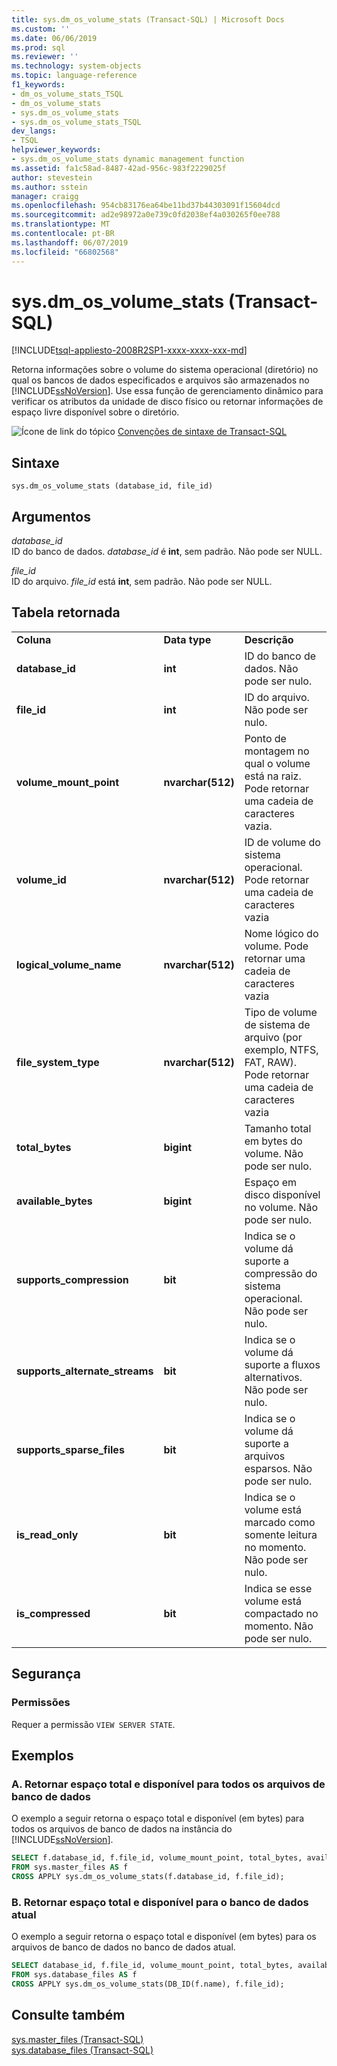 ```yaml
---
title: sys.dm_os_volume_stats (Transact-SQL) | Microsoft Docs
ms.custom: ''
ms.date: 06/06/2019
ms.prod: sql
ms.reviewer: ''
ms.technology: system-objects
ms.topic: language-reference
f1_keywords:
- dm_os_volume_stats_TSQL
- dm_os_volume_stats
- sys.dm_os_volume_stats
- sys.dm_os_volume_stats_TSQL
dev_langs:
- TSQL
helpviewer_keywords:
- sys.dm_os_volume_stats dynamic management function
ms.assetid: fa1c58ad-8487-42ad-956c-983f2229025f
author: stevestein
ms.author: sstein
manager: craigg
ms.openlocfilehash: 954cb83176ea64be11bd37b44303091f15604dcd
ms.sourcegitcommit: ad2e98972a0e739c0fd2038ef4a030265f0ee788
ms.translationtype: MT
ms.contentlocale: pt-BR
ms.lasthandoff: 06/07/2019
ms.locfileid: "66802568"
---
```

# <a name="sysdmosvolumestats-transact-sql"></a>sys.dm_os_volume_stats (Transact-SQL)
[!INCLUDE[tsql-appliesto-2008R2SP1-xxxx-xxxx-xxx-md](../../includes/tsql-appliesto-2008R2sp1-xxxx-xxxx-xxx-md.md)]

  Retorna informações sobre o volume do sistema operacional (diretório) no qual os bancos de dados especificados e arquivos são armazenados no [!INCLUDE[ssNoVersion](../../includes/ssnoversion-md.md)]. Use essa função de gerenciamento dinâmico para verificar os atributos da unidade de disco físico ou retornar informações de espaço livre disponível sobre o diretório.  
  
 ![Ícone de link do tópico](../../database-engine/configure-windows/media/topic-link.gif "Ícone de link do tópico") [Convenções de sintaxe de Transact-SQL](../../t-sql/language-elements/transact-sql-syntax-conventions-transact-sql.md)  
  
## <a name="syntax"></a>Sintaxe  
  
```  
sys.dm_os_volume_stats (database_id, file_id)  
```  
  
##  <a name="Arguments"></a> Argumentos  
 *database_id*  
 ID do banco de dados. *database_id* é **int**, sem padrão. Não pode ser NULL.  
  
 *file_id*  
 ID do arquivo. *file_id* está **int**, sem padrão. Não pode ser NULL.  
  
## <a name="table-returned"></a>Tabela retornada  
  
||||  
|-|-|-|  
|**Coluna**|**Data type**|**Descrição**|  
|**database_id**|**int**|ID do banco de dados. Não pode ser nulo.|  
|**file_id**|**int**|ID do arquivo. Não pode ser nulo.|  
|**volume_mount_point**|**nvarchar(512)**|Ponto de montagem no qual o volume está na raiz. Pode retornar uma cadeia de caracteres vazia.|  
|**volume_id**|**nvarchar(512)**|ID de volume do sistema operacional. Pode retornar uma cadeia de caracteres vazia|  
|**logical_volume_name**|**nvarchar(512)**|Nome lógico do volume. Pode retornar uma cadeia de caracteres vazia|  
|**file_system_type**|**nvarchar(512)**|Tipo de volume de sistema de arquivo (por exemplo, NTFS, FAT, RAW). Pode retornar uma cadeia de caracteres vazia|  
|**total_bytes**|**bigint**|Tamanho total em bytes do volume. Não pode ser nulo.|  
|**available_bytes**|**bigint**|Espaço em disco disponível no volume. Não pode ser nulo.|  
|**supports_compression**|**bit**|Indica se o volume dá suporte a compressão do sistema operacional. Não pode ser nulo.|  
|**supports_alternate_streams**|**bit**|Indica se o volume dá suporte a fluxos alternativos. Não pode ser nulo.|  
|**supports_sparse_files**|**bit**|Indica se o volume dá suporte a arquivos esparsos.  Não pode ser nulo.|  
|**is_read_only**|**bit**|Indica se o volume está marcado como somente leitura no momento. Não pode ser nulo.|  
|**is_compressed**|**bit**|Indica se esse volume está compactado no momento. Não pode ser nulo.|  
  
## <a name="security"></a>Segurança  
  
### <a name="permissions"></a>Permissões  
 Requer a permissão `VIEW SERVER STATE`.  
  
## <a name="examples"></a>Exemplos  
  
### <a name="a-return-total-space-and-available-space-for-all-database-files"></a>A. Retornar espaço total e disponível para todos os arquivos de banco de dados  
 O exemplo a seguir retorna o espaço total e disponível (em bytes) para todos os arquivos de banco de dados na instância do [!INCLUDE[ssNoVersion](../../includes/ssnoversion-md.md)].  
  
```sql  
SELECT f.database_id, f.file_id, volume_mount_point, total_bytes, available_bytes  
FROM sys.master_files AS f  
CROSS APPLY sys.dm_os_volume_stats(f.database_id, f.file_id);  
```  
  
### <a name="b-return-total-space-and-available-space-for-the-current-database"></a>B. Retornar espaço total e disponível para o banco de dados atual  
 O exemplo a seguir retorna o espaço total e disponível (em bytes) para os arquivos de banco de dados no banco de dados atual.  
  
```sql  
SELECT database_id, f.file_id, volume_mount_point, total_bytes, available_bytes  
FROM sys.database_files AS f  
CROSS APPLY sys.dm_os_volume_stats(DB_ID(f.name), f.file_id);  
```  
  
## <a name="see-also"></a>Consulte também  
 [sys.master_files &#40;Transact-SQL&#41;](../../relational-databases/system-catalog-views/sys-master-files-transact-sql.md)   
 [sys.database_files &#40;Transact-SQL&#41;](../../relational-databases/system-catalog-views/sys-database-files-transact-sql.md)  
  
  
